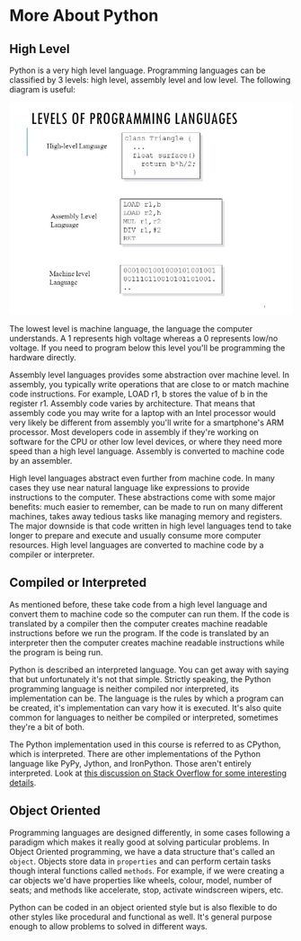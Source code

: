# More About Python

## High Level

Python is a very high level language. Programming languages can be classified by 3 levels: high level, assembly level and low level. The following diagram is useful:

![Programming Language Levels](../.gitbook/assets/Levels_of_Programming_Languages.jpg)

The lowest level is machine language, the language the computer understands. A 1 represents high voltage whereas a 0 represents low/no voltage. If you need to program below this level you'll be programming the hardware directly.

Assembly level languages provides some abstraction over machine level. In assembly, you typically write operations that are close to or match machine code instructions. For example, LOAD r1, b stores the value of b in the register r1. Assembly code varies by architecture. That means that assembly code you may write for a laptop with an Intel processor would very likely be different from assembly you'll write for a smartphone's ARM processor. Most developers code in assembly if they're working on software for the CPU or other low level devices, or where they need more speed than a high level language. Assembly is converted to machine code by an assembler.

High level languages abstract even further from machine code. In many cases they use near natural language like expressions to provide instructions to the computer. These abstractions come with some major benefits: much easier to remember, can be made to run on many different machines, takes away tedious tasks like managing memory and registers. The major downside is that code written in high level languages tend to take longer to prepare and execute and usually consume more computer resources. High level languages are converted to machine code by a compiler or interpreter.

## Compiled or Interpreted

As mentioned before, these take code from a high level language and convert them to machine code so the computer can run them. If the code is translated by a compiler then the computer creates machine readable instructions before we run the program. If the code is translated by an interpreter then the computer creates machine readable instructions while the program is being run.

Python is described an interpreted language. You can get away with saying that but unfortunately it's not that simple. Strictly speaking, the Python programming language is neither compiled nor interpreted, its implementation can be. The language is the rules by which a program can be created, it's implementation can vary how it is executed. It's also quite common for languages to neither be compiled or interpreted, sometimes they're a bit of both.

The Python implementation used in this course is referred to as CPython, which is interpreted. There are other implementations of the Python language like PyPy, Jython, and IronPython. Those aren't entirely interpreted. Look at [this discussion on Stack Overflow for some interesting details](https://stackoverflow.com/questions/6889747/is-python-interpreted-or-compiled-or-both).

## Object Oriented

Programming languages are designed differently, in some cases following a paradigm which makes it really good at solving particular problems. In Object Oriented programming, we have a data structure that's called an `object`. Objects store data in `properties` and can perform certain tasks though interal functions called `methods`. For example, if we were creating a car objects we'd have properties like wheels, colour, model, number of seats; and methods like accelerate, stop, activate windscreen wipers, etc.

Python can be coded in an object oriented style but is also flexible to do other styles like procedural and functional as well. It's general purpose enough to allow problems to solved in different ways.

